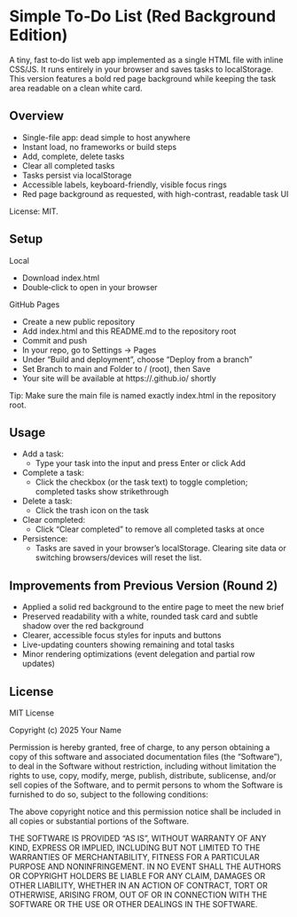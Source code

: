 # Simple To‑Do List (Red Background Edition)

A tiny, fast to‑do list web app implemented as a single HTML file with inline CSS/JS. It runs entirely in your browser and saves tasks to localStorage. This version features a bold red page background while keeping the task area readable on a clean white card.

## Overview
- Single-file app: dead simple to host anywhere
- Instant load, no frameworks or build steps
- Add, complete, delete tasks
- Clear all completed tasks
- Tasks persist via localStorage
- Accessible labels, keyboard-friendly, visible focus rings
- Red page background as requested, with high-contrast, readable task UI

License: MIT.

## Setup
Local
- Download index.html
- Double‑click to open in your browser

GitHub Pages
- Create a new public repository
- Add index.html and this README.md to the repository root
- Commit and push
- In your repo, go to Settings → Pages
- Under “Build and deployment”, choose “Deploy from a branch”
- Set Branch to main and Folder to / (root), then Save
- Your site will be available at https://<your-username>.github.io/<repo-name> shortly

Tip: Make sure the main file is named exactly index.html in the repository root.

## Usage
- Add a task:
  - Type your task into the input and press Enter or click Add
- Complete a task:
  - Click the checkbox (or the task text) to toggle completion; completed tasks show strikethrough
- Delete a task:
  - Click the trash icon on the task
- Clear completed:
  - Click “Clear completed” to remove all completed tasks at once
- Persistence:
  - Tasks are saved in your browser’s localStorage. Clearing site data or switching browsers/devices will reset the list.

## Improvements from Previous Version (Round 2)
- Applied a solid red background to the entire page to meet the new brief
- Preserved readability with a white, rounded task card and subtle shadow over the red background
- Clearer, accessible focus styles for inputs and buttons
- Live-updating counters showing remaining and total tasks
- Minor rendering optimizations (event delegation and partial row updates)

## License
MIT License

Copyright (c) 2025 Your Name

Permission is hereby granted, free of charge, to any person obtaining a copy
of this software and associated documentation files (the “Software”), to deal
in the Software without restriction, including without limitation the rights
to use, copy, modify, merge, publish, distribute, sublicense, and/or sell
copies of the Software, and to permit persons to whom the Software is
furnished to do so, subject to the following conditions:

The above copyright notice and this permission notice shall be included in
all copies or substantial portions of the Software.

THE SOFTWARE IS PROVIDED “AS IS”, WITHOUT WARRANTY OF ANY KIND, EXPRESS OR
IMPLIED, INCLUDING BUT NOT LIMITED TO THE WARRANTIES OF MERCHANTABILITY,
FITNESS FOR A PARTICULAR PURPOSE AND NONINFRINGEMENT. IN NO EVENT SHALL THE
AUTHORS OR COPYRIGHT HOLDERS BE LIABLE FOR ANY CLAIM, DAMAGES OR OTHER
LIABILITY, WHETHER IN AN ACTION OF CONTRACT, TORT OR OTHERWISE, ARISING FROM,
OUT OF OR IN CONNECTION WITH THE SOFTWARE OR THE USE OR OTHER DEALINGS IN
THE SOFTWARE.
